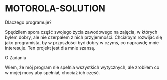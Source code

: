 # MOTOROLA-SOLUTION

Dlaczego programuje?

Spędziłem spora część swojego życia zawodowego na zajęcia, w których bylem dobry, ale nie czerpałem z nich przyjemności.
Chciałbym rozwijać się jako programista, by w przyszłości być dobry w czymś, co naprawdę mnie interesuje. Ten projekt jest dla mnie szansą.



O Zadaniu 

Wiem, że mój program nie spełnia wszystkich wytycznych, ale zrobiłem co w mojej mocy aby spełniał, chociaż ich część.


